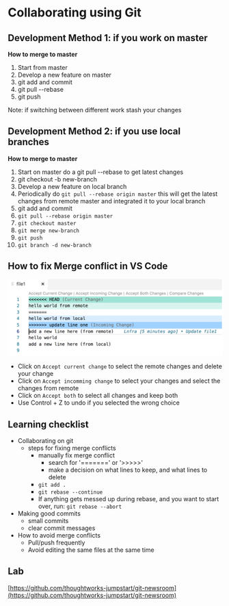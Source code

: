 # Collaborating using Git

## Development Method 1: if you work on master

**How to merge to master**
1. Start from master 
0. Develop a new feature on master
0. git add and commit
0. git pull --rebase
0. git push

Note: if switching between different work stash your changes

## Development Method 2: if you use local branches

**How to merge to master**
1. Start on master do a git pull --rebase to get latest changes
0. git checkout -b new-branch
0. Develop a new feature on local branch
0. Periodically do `git pull --rebase origin master` this will get the latest changes from remote master and integrated it to your local branch
0. git add and commit 
0. `git pull --rebase origin master`
0. `git checkout master`
0. `git merge new-branch`
0. `git push`
0. `git branch -d new-branch`

## How to fix Merge conflict in VS Code

![Fixing merge conflict in vs code](../.gitbook/assets/git/fix_merge_conflict_vscode.png)

- Click on `Accept current change` to select the remote changes and delete your change 
- Click on `Accept incomming change` to select your changes and select the changes from remote
- Click on `Accept both` to select all changes and keep both
- Use Control + Z to undo if you selected the wrong choice

## Learning checklist

* Collaborating on git
  * steps for fixing merge conflicts
    * manually fix merge conflict
      * search for '=======' or '&gt;&gt;&gt;&gt;&gt;'
      * make a decision on what lines to keep, and what lines to delete 
    * `git add .`
    * `git rebase --continue`
    * If anything gets messed up during rebase, and you want to start over, run: `git rebase --abort`
* Making good commits
  * small commits
  * clear commit messages
* How to avoid merge conflicts
  * Pull/push frequently
  * Avoid editing the same files at the same time

## Lab

[https://github.com/thoughtworks-jumpstart/git-newsroom](https://github.com/thoughtworks-jumpstart/git-newsroom)
